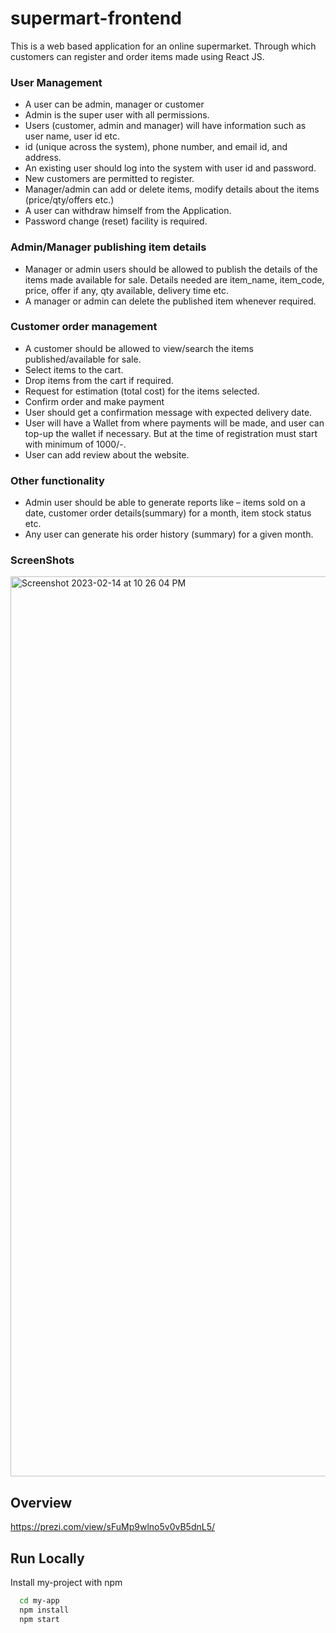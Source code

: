 
# supermart-frontend
This is a web based application for an online supermarket. Through which customers can register and order items made using React JS.

### User Management
  - A user can be admin, manager or customer
  - Admin is the super user with all permissions.
  - Users (customer, admin and manager) will have information such as user name, user id etc.
  - id (unique across the system), phone number, and email id, and address.
  - An existing user should log into the system with user id and password.
  - New customers are permitted to register.
  - Manager/admin can add or delete items, modify details about the items (price/qty/offers etc.)
  - A user can withdraw himself from the Application.
  - Password change (reset) facility is required.
  
### Admin/Manager publishing item details
  - Manager or admin users should be allowed to publish the details of the items made available for sale. Details needed are item_name, item_code, price, offer if any, qty available, delivery time etc.
  - A manager or admin can delete the published item whenever required.
  
### Customer order management
  - A customer should be allowed to view/search the items published/available for sale.
  - Select items to the cart.
  - Drop items from the cart if required.
  - Request for estimation (total cost) for the items selected.
  - Confirm order and make payment
  - User should get a confirmation message with expected delivery date.
  - User will have a Wallet from where payments will be made, and user can top-up the wallet if necessary. But at the time of registration must start with minimum of 1000/-.
  - User can add review about the website.
  
### Other functionality
  - Admin user should be able to generate reports like – items sold on a date, customer order details(summary) for a month, item stock status etc.
  - Any user can generate his order history (summary) for a given month.
  
  
### ScreenShots
<img width="1440" alt="Screenshot 2023-02-14 at 10 26 04 PM" src="https://user-images.githubusercontent.com/97559428/218805103-346e3df6-f027-415c-931b-1d90a3d49833.png">

## Overview
https://prezi.com/view/sFuMp9wlno5v0vB5dnL5/

## Run Locally
Install my-project with npm

```bash
  cd my-app
  npm install
  npm start
```
